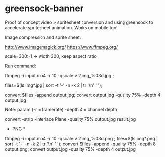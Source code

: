 # greensock-banner
Proof of concept video > spritesheet conversion and using greensock to accelerate spritesheet animation.  Works on mobile too!


Image compression and sprite sheet:

http://www.imagemagick.org/
https://www.ffmpeg.org/

scale=300:-1 -> width 300, keep aspect ratio



Run command:


ffmpeg -i input.mp4  -r 10  -qscale:v 2  img_%03d.jpg ;

files=$(ls img*.jpg | sort -t '-' -n -k 2 | tr '\n' ' ');

convert $files -append output.jpg;
convert output.jpg -quality 75% -depth 4 output.jpg

Note: param (-r = framerate)
 -depth 4 = channel depth

convert -strip -interlace Plane -quality 75% output.jpg result.jpg


* PNG *

ffmpeg -i input.mp4  -r 10  -qscale:v 2  img_%03d.png ;
files=$(ls img*.png | sort -t '-' -n -k 2 | tr '\n' ' ');
convert $files -append -quality 75% -depth 8 output.png;
convert output.jpg -quality 75% -depth 4 output.jpg
